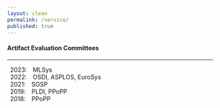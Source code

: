 ```yaml
---
layout: clean
permalink: /service/
published: true
---
```


<h4 class="news-style" style="margin-top: 20px">Artifact Evaluation Committees</h4>
<hr class="news-style" style="width: 95%; ">

&ensp;2023:&emsp;MLSys  
&ensp;2022:&emsp;OSDI, ASPLOS, EuroSys  
&ensp;2021:&emsp;SOSP  
&ensp;2019:&emsp;PLDI, PPoPP  
&ensp;2018:&emsp;PPoPP  
